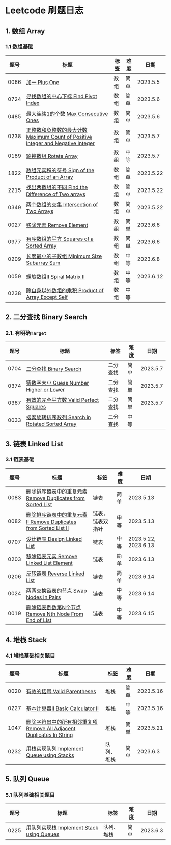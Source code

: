 # Leetcode 刷题日志

## 1. 数组 Array

### 1.1 数组基础

| 题号 | 标题 | 标签 | 难度 | 日期 |
| ----------- | ----------- | ----------- | ----------- | ----------- |
| 0066 | [加一 Plus One](https://leetcode.com/problems/plus-one/description/) | 数组 | 简单 | 2023.5.5
| 0724 | [寻找数组的中心下标 Find Pivot Index](https://leetcode.com/problems/find-pivot-index/) | 数组 | 简单 | 2023.5.6
| 0485 | [最大连续1的个数 Max Consecutive Ones](https://leetcode.com/problems/max-consecutive-ones/description/)| 数组 | 简单 | 2023.5.6
| 0238 | [正整数和负整数的最大计数 Maximum Count of Positive Integer and Negative Integer](https://leetcode.com/problems/maximum-count-of-positive-integer-and-negative-integer/description/)| 数组 | 简单 | 2023.5.7
| 0189 | [轮换数组 Rotate Array](https://leetcode.com/problems/rotate-array/)| 数组 | 中等 | 2023.5.7
| 1822 | [数组元素积的符号 Sign of the Product of an Array](https://leetcode.com/problems/sign-of-the-product-of-an-array/description/)| 数组 | 简单 | 2023.5.22
| 2215 | [找出两数组的不同 Find the Difference of Two arrays](https://leetcode.com/problems/find-the-difference-of-two-arrays/description/)| 数组 | 简单 | 2023.5.22
| 0349 | [两个数组的交集 Intersection of Two Arrays](https://leetcode.com/problems/intersection-of-two-arrays/description/)| 数组 | 简单 | 2023.5.22
| 0027 | [移除元素 Remove Element](/leetcode/0027_%E7%A7%BB%E9%99%A4%E5%85%83%E7%B4%A0.md) | 数组 | 简单 | 2023.6.6
| 0977 | [有序数组的平方 Squares of a Sorted Array](/leetcode/0977_%E6%9C%89%E5%BA%8F%E6%95%B0%E7%BB%84%E7%9A%84%E5%B9%B3%E6%96%B9.md) | 数组 | 简单 | 2023.6.6
| 0209 | [长度最小的子数组 Minimum Size Subarray Sum](/leetcode/0209_%E9%95%BF%E5%BA%A6%E6%9C%80%E5%B0%8F%E7%9A%84%E5%AD%90%E6%95%B0%E7%BB%84.md) | 数组 | 中等 | 2023.6.8
| 0059 | [螺旋数组II Spiral Matrix II](/leetcode/0059_%E8%9E%BA%E6%97%8B%E7%9F%A9%E9%98%B5II.md) | 数组 | 中等 | 2023.6.12
| 0238 | [除自身以外数组的乘积 Product of Array Except Self](https://leetcode.com/problems/product-of-array-except-self/)| 数组 | 中等 |



## 2. 二分查找 Binary Search

### 2.1. 有明确`Target`

| 题号 | 标题 | 标签 | 难度 | 日期 |
| ----------- | ----------- | ----------- | ----------- | ----------- |
| 0704 | [二分查找 Binary Search](/leetcode/0704_%E4%BA%8C%E5%88%86%E6%9F%A5%E6%89%BE.md) | 二分查找 | 简单 | 2023.5.7
| 0374 | [猜数字大小 Guess Number Higher or Lower](https://leetcode.com/problems/guess-number-higher-or-lower/) | 二分查找 | 简单 | 2023.5.7
| 0367 | [有效的完全平方数 Valid Perfect Squares](https://leetcode.com/problems/valid-perfect-square/) | 二分查找 | 简单 | 2023.5.7
| 0033 | [搜索旋转排序数列 Search in Rotated Sorted Array](https://leetcode.com/problems/search-in-rotated-sorted-array/)| 二分查找 | 中等 |

## 3. 链表 Linked List

### 3.1 链表基础
| 题号 | 标题 | 标签 | 难度 | 日期 |
| ----------- | ----------- | ----------- | ----------- | ----------- |
| 0083 | [删除排序链表中的重复元素 Remove Duplicates from Sorted List](https://leetcode.com/problems/remove-duplicates-from-sorted-list/) | 链表 | 简单 | 2023.5.13
| 0082 | [删除排序链表中的重复元素II Remove Duplicates from Sorted List II](https://leetcode.com/problems/remove-duplicates-from-sorted-list-ii/description/) | 链表，链表双指针 | 中等 |2023.5.13 
| 0707 | [设计链表 Design Linked List](/leetcode/0707_%E8%AE%BE%E8%AE%A1%E9%93%BE%E8%A1%A8.md) | 链表 | 中等 | 2023.5.22, 2023.6.13
| 0203 | [移除链表元素 Remove Linked List Element](/leetcode/0203_%E7%A7%BB%E9%99%A4%E9%93%BE%E8%A1%A8%E5%85%83%E7%B4%A0.md) | 链表 | 简单 | 2023.6.13
| 0206 | [反转链表 Reverse Linked List](/leetcode/0206_%E5%8F%8D%E8%BD%AC%E9%93%BE%E8%A1%A8.md) | 链表 | 简单 | 2023.6.14
| 0024| [两两交换链表的节点 Swap Nodes in Pairs](/leetcode/0024_%E4%B8%A4%E4%B8%A4%E4%BA%A4%E6%8D%A2%E9%93%BE%E8%A1%A8%E4%B8%AD%E7%9A%84%E8%8A%82%E7%82%B9.md) | 链表 | 中等 | 2023.6.14
| 0019| [删除链表倒数第N个节点 Remove Nth Node From End of List](/leetcode/0019_%E5%88%A0%E9%99%A4%E9%93%BE%E8%A1%A8%E5%80%92%E6%95%B0%E7%AC%ACN%E4%B8%AA%E8%8A%82%E7%82%B9.md) | 链表 | 中等 | 2023.6.15

## 4. 堆栈 Stack

### 4.1 堆栈基础相关题目
| 题号 | 标题 | 标签 | 难度 | 日期
| ----------- | ----------- | ----------- | ----------- | ----------- |
| 0020| [有效的括号 Valid Parentheses](https://leetcode.com/problems/valid-parentheses/) | 堆栈 | 简单 | 2023.5.16
| 0227| [基本计算器II Basic Calculator II](https://leetcode.com/problems/basic-calculator-ii/) | 堆栈 | 中等 | 2023.5.16
| 1047| [删除字符串中的所有相邻重复项 Remove All Adjacent Duplicates In String](https://leetcode.com/problems/remove-all-adjacent-duplicates-in-string/description/)| 堆栈 | 简单 | 2023.5.21
| 0232| [用栈实现队列 Implement Queue using Stacks](/leetcode/0232_%E7%94%A8%E6%A0%88%E5%AE%9E%E7%8E%B0%E9%98%9F%E5%88%97.md) | 队列、堆栈 | 简单 | 2023.6.3

## 5. 队列 Queue

### 5.1 队列基础相关题目
| 题号 | 标题 | 标签 | 难度 | 日期 | 
| ----------- | ----------- | ----------- | ----------- | ----------- |
| 0225| [用队列实现栈 Implement Stack using Queues](/leetcode/0225_%E7%94%A8%E9%98%9F%E5%88%97%E5%AE%9E%E7%8E%B0%E6%A0%88.md) | 队列、堆栈 | 简单 | 2023.6.3 

